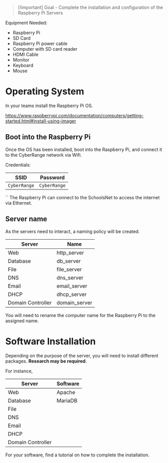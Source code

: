 > [!important] Goal - Complete the installation and configuration of the Raspberry Pi Servers

Equipment Needed:
- Raspberry Pi
- SD Card
- Raspberry Pi power cable
- Computer with SD card reader
- HDMI Cable
- Monitor
- Keyboard 
- Mouse

# Operating System
In your teams install the Raspberry Pi OS.

https://www.raspberrypi.com/documentation/computers/getting-started.html#install-using-imager

## Boot into the Raspberry Pi

Once the OS has been installed, boot into the Raspberry Pi, and connect it to the CyberRange network via Wifi. 

Credentials:

| SSID         | Password     |
| ------------ | ------------ |
| `CyberRange` | `CyberRange` |
``
The Raspberry Pi can connect to the SchoolsNet to access the internet via Ethernet.

## Server name

As the servers need to interact, a naming policy will be created.


| Server            | Name          |
| ----------------- | ------------- |
| Web               | http_server   |
| Database          | db_server     |
| File              | file_server   |
| DNS               | dns_server    |
| Email             | email_server  |
| DHCP              | dhcp_server   |
| Domain Controller | domain_server |

You will need to rename the computer name for the Raspberry Pi to the assigned name.

# Software Installation

Depending on the purpose of the server, you will need to install different packages. **Research may be required**.

For instance,
 
| Server            | Software |
| ----------------- | -------- |
| Web               | Apache   |
| Database          | MariaDB  |
| File              |          |
| DNS               |          |
| Email             |          |
| DHCP              |          |
| Domain Controller |          |
For your software, find a tutorial on how to complete the installation.

